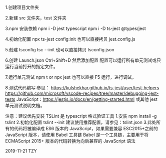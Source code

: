 1.创建项目文件夹

2.新建 src 文件夹，test 文件夹

3.npm 安装依赖
npm i -D jest typescript
npm i -D ts-jest @types/jest

4.初始化配置
npx ts-jest config:init
也可以直接拷贝 jest.config.js

5.创建 tsconfig
tsc --init
也可以直接拷贝 tsconfig.json

6.创建 Launch.json
Ctrl+Shift+D
然后添加配置
配置可以运行所有单元测试或只运行当前打开的指定文件。

7.运行单元测试
npm t or npx jest
也可以直接 F5 运行，进行调试。

8.测试代码编写
参见：
https://kulshekhar.github.io/ts-jest/user/test-helpers
https://github.com/microsoft/vscode-recipes/tree/master/debugging-jest-tests
JavaScript：https://jestjs.io/docs/en/getting-started.html
或其他 jest 单元测试说明文档。

注意：建议优先安装 TSLint 是 typescript 格式验证工具 1.安装
npm install -g tslint 2.初始化配置
tslint --init
建议使用推荐配置，请参见：tslint.json 3.此处所有的代码将被编译成 ES6 版本的 JavaScript，如果需要兼容 ESC2015+之前的 JavaScript 版本，请使用 Babel 工具链
Babel 是一个工具链，主要用于将 ECMAScript 2015+ 版本的代码转换为向后兼容的 JavaScript 语法

2019-11-21 TZY
